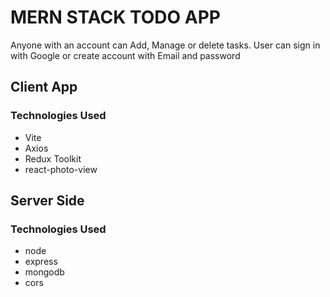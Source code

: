 # MERN STACK TODO APP

Anyone with an account can Add, Manage or delete tasks.
User can sign in with Google or create account with Email and password

## Client App

### Technologies Used

- Vite
- Axios
- Redux Toolkit
- react-photo-view

## Server Side

### Technologies Used

- node
- express
- mongodb
- cors
